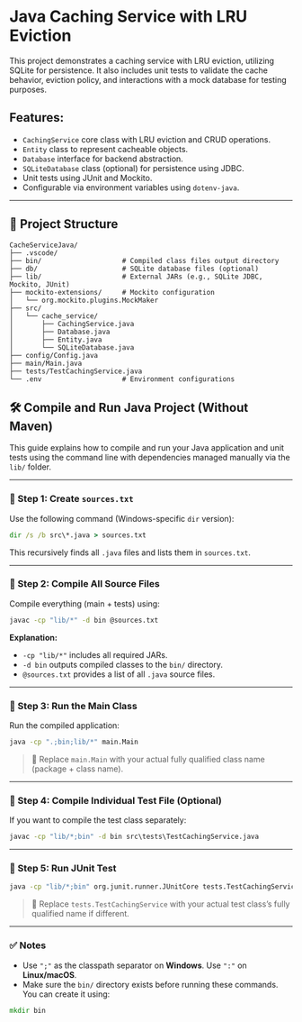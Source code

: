 # Java Caching Service with LRU Eviction 

This project demonstrates a caching service with LRU eviction, utilizing SQLite for persistence. It also includes unit tests to validate the cache behavior, eviction policy, and interactions with a mock database for testing purposes.

## Features:
- `CachingService` core class with LRU eviction and CRUD operations.
- `Entity` class to represent cacheable objects.
- `Database` interface for backend abstraction.
- `SQLiteDatabase` class (optional) for persistence using JDBC.
- Unit tests using JUnit and Mockito.
- Configurable via environment variables using `dotenv-java`.
---

## 📁 Project Structure

```
CacheServiceJava/
├── .vscode/
├── bin/                    # Compiled class files output directory
├── db/                     # SQLite database files (optional)
├── lib/                    # External JARs (e.g., SQLite JDBC, Mockito, JUnit)
├── mockito-extensions/     # Mockito configuration
│   └── org.mockito.plugins.MockMaker
├── src/
│   └── cache_service/
│       ├── CachingService.java
│       ├── Database.java
│       ├── Entity.java
│       └── SQLiteDatabase.java
├── config/Config.java
├── main/Main.java
├── tests/TestCachingService.java
└── .env                    # Environment configurations
```
## 🛠️ Compile and Run Java Project (Without Maven)

This guide explains how to compile and run your Java application and unit tests using the command line with dependencies managed manually via the `lib/` folder.

---

### 🔹 Step 1: Create `sources.txt`

Use the following command (Windows-specific `dir` version):

```bat
dir /s /b src\*.java > sources.txt
```

This recursively finds all `.java` files and lists them in `sources.txt`.

---

### 🔹 Step 2: Compile All Source Files

Compile everything (main + tests) using:

```bat
javac -cp "lib/*" -d bin @sources.txt
```

**Explanation:**
- `-cp "lib/*"` includes all required JARs.
- `-d bin` outputs compiled classes to the `bin/` directory.
- `@sources.txt` provides a list of all `.java` source files.

---

### 🔹 Step 3: Run the Main Class

Run the compiled application:

```bat
java -cp ".;bin;lib/*" main.Main
```

> 🔸 Replace `main.Main` with your actual fully qualified class name (package + class name).

---

### 🔹 Step 4: Compile Individual Test File (Optional)

If you want to compile the test class separately:

```bat
javac -cp "lib/*;bin" -d bin src\tests\TestCachingService.java
```

---

### 🔹 Step 5: Run JUnit Test

```bat
java -cp "lib/*;bin" org.junit.runner.JUnitCore tests.TestCachingService
```

> 🔸 Replace `tests.TestCachingService` with your actual test class’s fully qualified name if different.

---

### ✅ Notes

- Use `";"` as the classpath separator on **Windows**. Use `":"` on **Linux/macOS**.
- Make sure the `bin/` directory exists before running these commands. You can create it using:

```bat
mkdir bin
```
